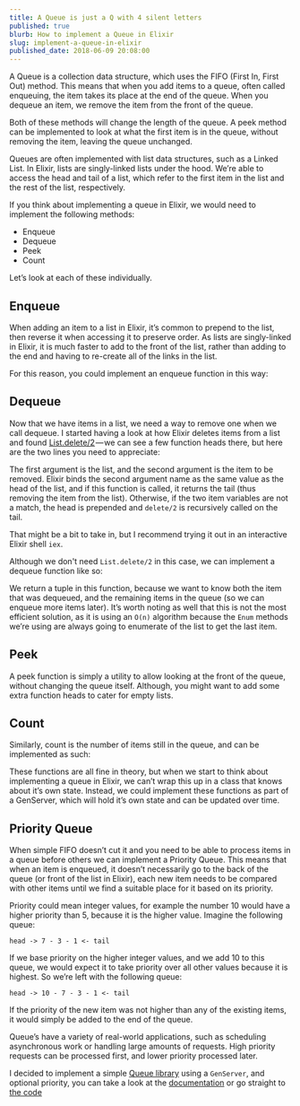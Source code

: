 ```yaml
---
title: A Queue is just a Q with 4 silent letters
published: true
blurb: How to implement a Queue in Elixir
slug: implement-a-queue-in-elixir
published_date: 2018-06-09 20:08:00
---
```


A Queue is a collection data structure, which uses the FIFO (First In, First Out) method. This means that when you add items to a queue, often called enqueuing, the item takes its place at the end of the queue. When you dequeue an item, we remove the item from the front of the queue. 

Both of these methods will change the length of the queue. A peek method can be implemented to look at what the first item is in the queue, without removing the item, leaving the queue unchanged.

Queues are often implemented with list data structures, such as a Linked List. In Elixir, lists are singly-linked lists under the hood. We’re able to access the head and tail of a list, which refer to the first item in the list and the rest of the list, respectively.

<script src="https://gist.github.com/jackmarchant/a0b60b4b0695702c63649dfc1ea5d73e.js"></script>

If you think about implementing a queue in Elixir, we would need to implement the following methods:

- Enqueue
- Dequeue
- Peek
- Count

Let’s look at each of these individually.

## Enqueue
When adding an item to a list in Elixir, it’s common to prepend to the list, then reverse it when accessing it to preserve order. As lists are singly-linked in Elixir, it is much faster to add to the front of the list, rather than adding to the end and having to re-create all of the links in the list.

For this reason, you could implement an enqueue function in this way:
<script src="https://gist.github.com/jackmarchant/4a170e3cfadae2e3ab6ac0d9c8fd4761.js"></script>

## Dequeue
Now that we have items in a list, we need a way to remove one when we call dequeue. I started having a look at how Elixir deletes items from a list and found [List.delete/2](https://github.com/elixir-lang/elixir/blob/v1.6.5/lib/elixir/lib/list.ex#L123) — we can see a few function heads there, but here are the two lines you need to appreciate:

<script src="https://gist.github.com/jackmarchant/c623adac33350607b465a5c3c4351e62.js"></script>

The first argument is the list, and the second argument is the item to be removed. Elixir binds the second argument name as the same value as the head of the list, and if this function is called, it returns the tail (thus removing the item from the list). Otherwise, if the two item variables are not a match, the head is prepended and `delete/2` is recursively called on the tail.

That might be a bit to take in, but I recommend trying it out in an interactive Elixir shell `iex`.

Although we don't need `List.delete/2` in this case, we can implement a dequeue function like so:
<script src="https://gist.github.com/jackmarchant/89689146210a546b37fb2bf0eeab17aa.js"></script>

We return a tuple in this function, because we want to know both the item that was dequeued, and the remaining items in the queue (so we can enqueue more items later). It’s worth noting as well that this is not the most efficient solution, as it is using an `O(n)` algorithm because the `Enum` methods we’re using are always going to enumerate of the list to get the last item.

## Peek
A peek function is simply a utility to allow looking at the front of the queue, without changing the queue itself. Although, you might want to add some extra function heads to cater for empty lists.

<script src="https://gist.github.com/jackmarchant/00eee7be824199b30ee155b3f36f5c52.js"></script>

## Count
Similarly, count is the number of items still in the queue, and can be implemented as such:

<script src="https://gist.github.com/jackmarchant/87d19839a9a0795f2404cc13e264ecec.js"></script>

These functions are all fine in theory, but when we start to think about implementing a queue in Elixir, we can’t wrap this up in a class that knows about it’s own state. Instead, we could implement these functions as part of a GenServer, which will hold it’s own state and can be updated over time.

## Priority Queue
When simple FIFO doesn’t cut it and you need to be able to process items in a queue before others we can implement a Priority Queue. This means that when an item is enqueued, it doesn’t necessarily go to the back of the queue (or front of the list in Elixir), each new item needs to be compared with other items until we find a suitable place for it based on its priority.

Priority could mean integer values, for example the number 10 would have a higher priority than 5, because it is the higher value. Imagine the following queue:

`head -> 7 - 3 - 1 <- tail`

If we base priority on the higher integer values, and we add 10 to this queue, we would expect it to take priority over all other values because it is highest. So we’re left with the following queue:

`head -> 10 - 7 - 3 - 1 <- tail`

If the priority of the new item was not higher than any of the existing items, it would simply be added to the end of the queue.

Queue’s have a variety of real-world applications, such as scheduling asynchronous work or handling large amounts of requests. High priority requests can be processed first, and lower priority processed later.

I decided to implement a simple [Queue library](https://hex.pm/packages/pex_queue) using a `GenServer`, and optional priority, you can take a look at the [documentation](https://hex.pm/packages/pex_queue) or go straight to [the code](https://github.com/jackmarchant/pex_queue/blob/master/lib/pexqueue.ex)


